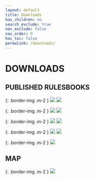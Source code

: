```yaml
---
layout: default
title: Downloads
has_children: no
search_exclude: true
nav_exclude: false
nav_order: 9
has_toc: false
permalink: /downloads/
---
```


# DOWNLOADS

## PUBLISHED RULESBOOKS

{: .border-img .m-2 }
[![](/assets/images/metw-ltd-cover.gif)](/assets/files/Middle-earth%20The%20Wizards%20Limited.pdf) [![](/assets/images/metw-unltd-cover.gif)](/assets/files/Middle-earth%20The%20Wizards%20Unlimited.pdf)

{: .border-img .m-2 }
[![](/assets/images/metd-cover.gif)](/assets/files/Middle-earth%20The%20Dragons.pdf) [![](/assets/images/medm-cover.gif)](/assets/files/Middle-earth%20Dark%20Minions.pdf)

{: .border-img .m-2 }
[![](/assets/images/mele-cover.gif)](/assets/files/Middle-earth%20The%20Lidless%20Eye.pdf) [![](/assets/images/meas-cover.gif)](/assets/files/Middle-earth%20Against%20The%20Shadow.pdf)

{: .border-img .m-2 }
[![](/assets/images/mewh-cover.gif)](/assets/files/Middle-earth%20The%20White%20Hand.pdf) [![](/assets/images/meba-cover.gif)](/assets/files/Middle-earth%20The%20Balrog.pdf)

{: .border-img .m-2 }
[![](/assets/images/mecd-cover.gif)](/assets/files/Middle-earth%20Challenge%20Decks.pdf)

## MAP

{: .border-img .m-2 }
[![](/assets/images/Bilbo's%20Region%20Map.gif)](/assets/files/Bilbo's%20Region%20Map.pdf)

